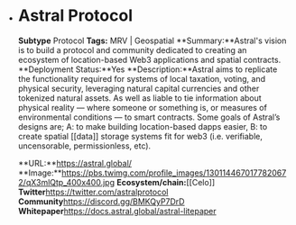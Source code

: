 - # Astral Protocol
  **Subtype** Protocol
  **Tags:** MRV | Geospatial
  **Summary:**Astral's vision is to build a protocol and community dedicated to creating an ecosystem of location-based Web3 applications and spatial contracts.
  **Deployment Status:**Yes
  **Description:**Astral aims to replicate the functionality required for systems of local taxation, voting, and physical security, leveraging natural capital currencies and other tokenized natural assets. As well as liable to tie information about physical reality — where someone or something is, or measures of environmental conditions — to smart contracts. Some goals of Astral’s designs are; A: to make building location-based dapps easier, B: to create spatial [[data]] storage systems fit for web3 (i.e. verifiable, uncensorable, permissionless, etc).
  
  **URL:**https://astral.global/
  **Image:**https://pbs.twimg.com/profile_images/1301144670177820672/qX3mlQtp_400x400.jpg
  **Ecosystem/chain:**[[Celo]]
  **Twitter**https://twitter.com/astralprotocol
  **Community**https://discord.gg/BMKQyP7DrD
  **Whitepaper**https://docs.astral.global/astral-litepaper